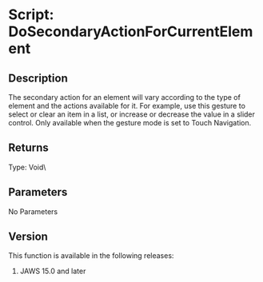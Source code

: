 # Script: DoSecondaryActionForCurrentElement

## Description

The secondary action for an element will vary according to the type of
element and the actions available for it. For example, use this gesture
to select or clear an item in a list, or increase or decrease the value
in a slider control. Only available when the gesture mode is set to
Touch Navigation.

## Returns

Type: Void\

## Parameters

No Parameters

## Version

This function is available in the following releases:

1.  JAWS 15.0 and later
